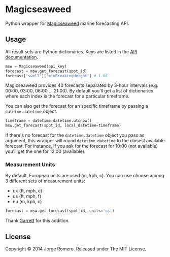 Magicseaweed
============

Python wrapper for [Magicseaweed](http://magicseaweed.com/developer/forecast-api) marine forecasting API.

## Usage

All result sets are Python dictionaries. Keys are listed in the [API documentation](http://magicseaweed.com/developer/forecast-api).

```python
msw = Magicseaweed(api_key)
forecast = msw.get_forecast(spot_id)
forecast['swell']['minBreakingHeight'] # 1.06
```

Magicseaweed provides 40 forecasts separated by 3-hour intervals (e.g. 00:00, 03:00, 06:00 ... 21:00). By default you'll get a list of dictionaries where each index is the forecast for a particular timeframe.

You can also get the forecast for an specific timeframe by passing a ```dateime.datetime``` object.

```python
timeframe = datetime.datetime.utcnow()
msw.get_forecast(spot_id, local_datetime=timeframe)
```

If there's no forecast for the ```datetime.datetime``` object you pass as argument, this wrapper will round ```datetime.datetime``` to the closest available forecast. For instance, if you ask for the forecast for 10:00 (not available) you'll get the one for 12:00 (available).

### Measurement Units

By default, European units are used (m, kph, c). You can use choose among 3 different sets of measurement units:

- uk (ft, mph, c)
- us (ft, mph, f)
- eu (m, kph, c)

```python
forecast = msw.get_forecast(spot_id, units='us')
```

Thank [Garrett](https://github.com/gsquire) for this addition.


## License

Copyright © 2014 Jorge Romero. Released under The MIT License.

